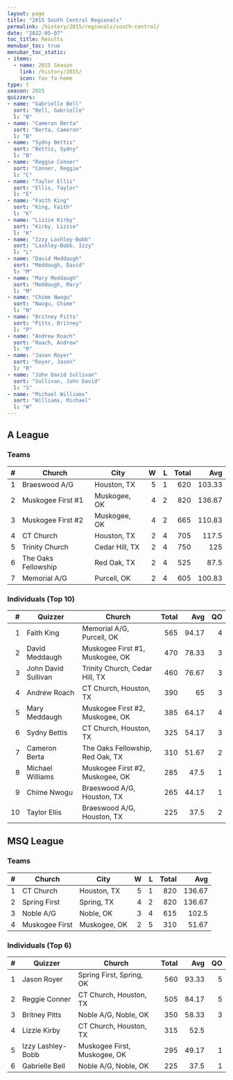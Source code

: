 ```yaml
---
layout: page
title: "2015 South Central Regionals"
permalink: /history/2015/regionals/south-central/
date: "2022-05-07"
toc_title: Results
menubar_toc: true
menubar_toc_static:
- items:
  - name: 2015 Season
    link: /history/2015/
    icon: fas fa-home
type: t
season: 2015
quizzers:
- name: "Gabrielle Bell"
  sort: "Bell, Gabrielle"
  l: "B"
- name: "Cameron Berta"
  sort: "Berta, Cameron"
  l: "B"
- name: "Sydny Bettis"
  sort: "Bettis, Sydny"
  l: "B"
- name: "Reggie Conner"
  sort: "Conner, Reggie"
  l: "C"
- name: "Taylor Ellis"
  sort: "Ellis, Taylor"
  l: "E"
- name: "Faith King"
  sort: "King, Faith"
  l: "K"
- name: "Lizzie Kirby"
  sort: "Kirby, Lizzie"
  l: "K"
- name: "Izzy Lashley-Bobb"
  sort: "Lashley-Bobb, Izzy"
  l: "L"
- name: "David Meddaugh"
  sort: "Meddaugh, David"
  l: "M"
- name: "Mary Meddaugh"
  sort: "Meddaugh, Mary"
  l: "M"
- name: "Chime Nwogu"
  sort: "Nwogu, Chime"
  l: "N"
- name: "Britney Pitts"
  sort: "Pitts, Britney"
  l: "P"
- name: "Andrew Roach"
  sort: "Roach, Andrew"
  l: "R"
- name: "Jason Royer"
  sort: "Royer, Jason"
  l: "R"
- name: "John David Sullivan"
  sort: "Sullivan, John David"
  l: "S"
- name: "Michael Williams"
  sort: "Williams, Michael"
  l: "W"
---
```


## A League

### Teams

|    # | Church              | City           |    W |    L | Total |    Avg |
| ---: | ------------------- | -------------- | ---: | ---: | ----: | -----: |
|    1 | Braeswood A/G       | Houston, TX    |    5 |    1 |   620 | 103.33 |
|    2 | Muskogee First #1   | Muskogee, OK   |    4 |    2 |   820 | 136.67 |
|    3 | Muskogee First #2   | Muskogee, OK   |    4 |    2 |   665 | 110.83 |
|    4 | CT Church           | Houston, TX    |    2 |    4 |   705 |  117.5 |
|    5 | Trinity Church      | Cedar Hill, TX |    2 |    4 |   750 |    125 |
|    6 | The Oaks Fellowship | Red Oak, TX    |    2 |    4 |   525 |   87.5 |
|    7 | Memorial A/G        | Purcell, OK    |    2 |    4 |   605 | 100.83 |

### Individuals (Top 10)

|    # | Quizzer             | Church                           | Total |   Avg |   QO |
| ---: | ------------------- | -------------------------------- | ----: | ----: | ---: |
|    1 | Faith King          | Memorial A/G, Purcell, OK        |   565 | 94.17 |    4 |
|    2 | David Meddaugh      | Muskogee First #1, Muskogee, OK  |   470 | 78.33 |    3 |
|    3 | John David Sullivan | Trinity Church, Cedar Hill, TX   |   460 | 76.67 |    3 |
|    4 | Andrew Roach        | CT Church, Houston, TX           |   390 |    65 |    3 |
|    5 | Mary Meddaugh       | Muskogee First #2, Muskogee, OK  |   385 | 64.17 |    4 |
|    6 | Sydny Bettis        | CT Church, Houston, TX           |   325 | 54.17 |    3 |
|    7 | Cameron Berta       | The Oaks Fellowship, Red Oak, TX |   310 | 51.67 |    2 |
|    8 | Michael Williams    | Muskogee First #2, Muskogee, OK  |   285 |  47.5 |    1 |
|    9 | Chime Nwogu         | Braeswood A/G, Houston, TX       |   265 | 44.17 |    1 |
|   10 | Taylor Ellis        | Braeswood A/G, Houston, TX       |   225 |  37.5 |    2 |

## MSQ League

### Teams

|    # | Church         | City         |    W |    L | Total |    Avg |
| ---: | -------------- | ------------ | ---: | ---: | ----: | -----: |
|    1 | CT Church      | Houston, TX  |    5 |    1 |   820 | 136.67 |
|    2 | Spring First   | Spring, TX   |    4 |    2 |   820 | 136.67 |
|    3 | Noble A/G      | Noble, OK    |    3 |    4 |   615 |  102.5 |
|    4 | Muskogee First | Muskogee, OK |    2 |    5 |   310 |  51.67 |

### Individuals (Top 6)

|    # | Quizzer           | Church                       | Total |   Avg |   QO |
| ---: | ----------------- | ---------------------------- | ----: | ----: | ---: |
|    1 | Jason Royer       | Spring First, Spring, OK     |   560 | 93.33 |    5 |
|    2 | Reggie Conner     | CT Church, Houston, TX       |   505 | 84.17 |    5 |
|    3 | Britney Pitts     | Noble A/G, Noble, OK         |   350 | 58.33 |    3 |
|    4 | Lizzie Kirby      | CT Church, Houston, TX       |   315 |  52.5 |      |
|    5 | Izzy Lashley-Bobb | Muskogee First, Muskogee, OK |   295 | 49.17 |    1 |
|    6 | Gabrielle Bell    | Noble A/G, Noble, OK         |   225 |  37.5 |    1 |